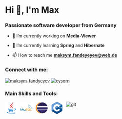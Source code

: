 <h1 align="left">Hi 👋, I'm Max</h1>
<h3 align="left">Passionate software developer from Germany</h3>

- 🔭 I’m currently working on **Media-Viewer**

- 🌱 I’m currently learning **Spring** and **Hibernate**

- 📫 How to reach me **maksym.fandeyeyev@web.de**

<h3 align="left">Connect with me:</h3>
<p align="left">
  <a href="https://linkedin.com/in/maksym-fandyeyev" target="blank">
    <img align="center" src="https://raw.githubusercontent.com/rahuldkjain/github-profile-readme-generator/master/src/images/icons/Social/linked-in-alt.svg" alt="maksym-fandyeyev" height="30" width="40" /></a>
  <a href="https://www.leetcode.com/cysorn" target="blank">
    <img align="center" src="https://raw.githubusercontent.com/rahuldkjain/github-profile-readme-generator/master/src/images/icons/Social/leet-code.svg" alt="cysorn" height="30" width="40" /></a>
</p>

<h3 align="left">Main Skills and Tools:</h3>
<p align="left"> 
  <a href="https://www.java.com" target="_blank" rel="noreferrer"> 
    <img src="https://raw.githubusercontent.com/devicons/devicon/master/icons/java/java-original.svg" alt="java" width="40" height="40" align="left" style="padding-right:10px;" /> </a> 
  <a href="https://www.mysql.com/" target="_blank" rel="noreferrer"> 
    <img src="https://raw.githubusercontent.com/devicons/devicon/master/icons/mysql/mysql-original-wordmark.svg" alt="mysql" width="40" height="40" align="left" style="padding-right:10px;" /> </a> 
  <a href="https://www.eclipse.org" target="_blank" rel="noreferrer"> 
    <img src="https://raw.githubusercontent.com/devicons/devicon/master/icons/eclipse/eclipse-original.svg" alt="mysql" width="40" height="40" align="left" style="padding-right:10px;" /> </a> 
  <a href="https://www.w3schools.com/cpp/" target="_blank" rel="noreferrer"> 
    <img src="https://raw.githubusercontent.com/devicons/devicon/master/icons/cplusplus/cplusplus-original.svg" alt="cplusplus" width="40" height="40" align="left" style="padding-right:10px;" /> </a> 
  <a href="https://git-scm.com/" target="_blank" rel="noreferrer"> 
    <img src="https://www.vectorlogo.zone/logos/git-scm/git-scm-icon.svg" alt="git" width="40" height="40" align="left" style="padding-right:10px;" /> </a> 
</p>

